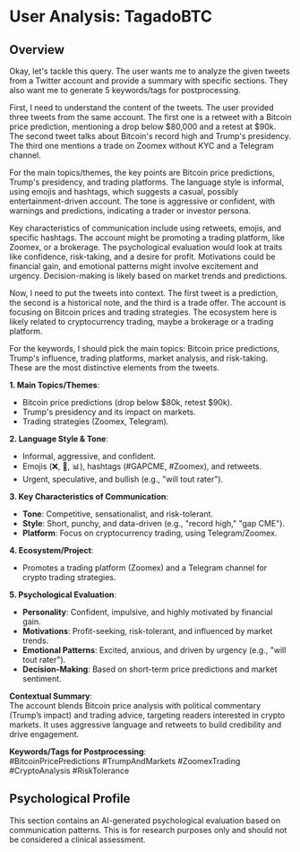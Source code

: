 # User Analysis: TagadoBTC

## Overview

<think>
Okay, let's tackle this query. The user wants me to analyze the given tweets from a Twitter account and provide a summary with specific sections. They also want me to generate 5 keywords/tags for postprocessing. 

First, I need to understand the content of the tweets. The user provided three tweets from the same account. The first one is a retweet with a Bitcoin price prediction, mentioning a drop below $80,000 and a retest at $90k. The second tweet talks about Bitcoin's record high and Trump's presidency. The third one mentions a trade on Zoomex without KYC and a Telegram channel.

For the main topics/themes, the key points are Bitcoin price predictions, Trump's presidency, and trading platforms. The language style is informal, using emojis and hashtags, which suggests a casual, possibly entertainment-driven account. The tone is aggressive or confident, with warnings and predictions, indicating a trader or investor persona.

Key characteristics of communication include using retweets, emojis, and specific hashtags. The account might be promoting a trading platform, like Zoomex, or a brokerage. The psychological evaluation would look at traits like confidence, risk-taking, and a desire for profit. Motivations could be financial gain, and emotional patterns might involve excitement and urgency. Decision-making is likely based on market trends and predictions.

Now, I need to put the tweets into context. The first tweet is a prediction, the second is a historical note, and the third is a trade offer. The account is focusing on Bitcoin prices and trading strategies. The ecosystem here is likely related to cryptocurrency trading, maybe a brokerage or a trading platform.

For the keywords, I should pick the main topics: Bitcoin price predictions, Trump's influence, trading platforms, market analysis, and risk-taking. These are the most distinctive elements from the tweets.
</think>

**1. Main Topics/Themes**:  
- Bitcoin price predictions (drop below $80k, retest $90k).  
- Trump's presidency and its impact on markets.  
- Trading strategies (Zoomex, Telegram).  

**2. Language Style & Tone**:  
- Informal, aggressive, and confident.  
- Emojis (❌, 🥲, 📊), hashtags (#GAPCME, #Zoomex), and retweets.  
- Urgent, speculative, and bullish (e.g., "will tout rater").  

**3. Key Characteristics of Communication**:  
- **Tone**: Competitive, sensationalist, and risk-tolerant.  
- **Style**: Short, punchy, and data-driven (e.g., "record high," "gap CME").  
- **Platform**: Focus on cryptocurrency trading, using Telegram/Zoomex.  

**4. Ecosystem/Project**:  
- Promotes a trading platform (Zoomex) and a Telegram channel for crypto trading strategies.  

**5. Psychological Evaluation**:  
- **Personality**: Confident, impulsive, and highly motivated by financial gain.  
- **Motivations**: Profit-seeking, risk-tolerant, and influenced by market trends.  
- **Emotional Patterns**: Excited, anxious, and driven by urgency (e.g., "will tout rater").  
- **Decision-Making**: Based on short-term price predictions and market sentiment.  

**Contextual Summary**:  
The account blends Bitcoin price analysis with political commentary (Trump’s impact) and trading advice, targeting readers interested in crypto markets. It uses aggressive language and retweets to build credibility and drive engagement.  

**Keywords/Tags for Postprocessing**:  
#BitcoinPricePredictions #TrumpAndMarkets #ZoomexTrading #CryptoAnalysis #RiskTolerance

## Psychological Profile

This section contains an AI-generated psychological evaluation based on communication patterns. This is for research purposes only and should not be considered a clinical assessment.
